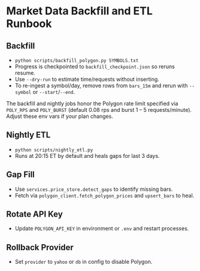 # Market Data Backfill and ETL Runbook

## Backfill
- `python scripts/backfill_polygon.py SYMBOLS.txt`
- Progress is checkpointed to `backfill_checkpoint.json` so reruns resume.
- Use `--dry-run` to estimate time/requests without inserting.
- To re-ingest a symbol/day, remove rows from `bars_15m` and rerun with `--symbol` or `--start`/`--end`.

The backfill and nightly jobs honor the Polygon rate limit specified via
`POLY_RPS` and `POLY_BURST` (default 0.08 rps and burst 1 – 5 requests/minute).
Adjust these env vars if your plan changes.

## Nightly ETL
- `python scripts/nightly_etl.py`
- Runs at 20:15 ET by default and heals gaps for last 3 days.

## Gap Fill
- Use `services.price_store.detect_gaps` to identify missing bars.
- Fetch via `polygon_client.fetch_polygon_prices` and `upsert_bars` to heal.

## Rotate API Key
- Update `POLYGON_API_KEY` in environment or `.env` and restart processes.

## Rollback Provider
- Set `provider` to `yahoo` or `db` in config to disable Polygon.

